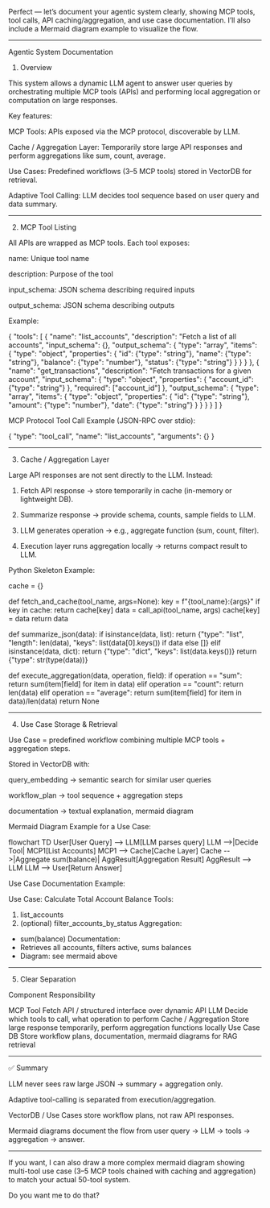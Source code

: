 Perfect — let’s document your agentic system clearly, showing MCP tools, tool calls, API caching/aggregation, and use case documentation. I’ll also include a Mermaid diagram example to visualize the flow.


---

Agentic System Documentation

1. Overview

This system allows a dynamic LLM agent to answer user queries by orchestrating multiple MCP tools (APIs) and performing local aggregation or computation on large responses.

Key features:

MCP Tools: APIs exposed via the MCP protocol, discoverable by LLM.

Cache / Aggregation Layer: Temporarily store large API responses and perform aggregations like sum, count, average.

Use Cases: Predefined workflows (3–5 MCP tools) stored in VectorDB for retrieval.

Adaptive Tool Calling: LLM decides tool sequence based on user query and data summary.



---

2. MCP Tool Listing

All APIs are wrapped as MCP tools. Each tool exposes:

name: Unique tool name

description: Purpose of the tool

input_schema: JSON schema describing required inputs

output_schema: JSON schema describing outputs


Example:

{
  "tools": [
    {
      "name": "list_accounts",
      "description": "Fetch a list of all accounts",
      "input_schema": {},
      "output_schema": {
        "type": "array",
        "items": {
          "type": "object",
          "properties": {
            "id": {"type": "string"},
            "name": {"type": "string"},
            "balance": {"type": "number"},
            "status": {"type": "string"}
          }
        }
      }
    },
    {
      "name": "get_transactions",
      "description": "Fetch transactions for a given account",
      "input_schema": {
        "type": "object",
        "properties": {
          "account_id": {"type": "string"}
        },
        "required": ["account_id"]
      },
      "output_schema": {
        "type": "array",
        "items": {
          "type": "object",
          "properties": {
            "id": {"type": "string"},
            "amount": {"type": "number"},
            "date": {"type": "string"}
          }
        }
      }
    }
  ]
}

MCP Protocol Tool Call Example (JSON-RPC over stdio):

{
  "type": "tool_call",
  "name": "list_accounts",
  "arguments": {}
}


---

3. Cache / Aggregation Layer

Large API responses are not sent directly to the LLM. Instead:

1. Fetch API response → store temporarily in cache (in-memory or lightweight DB).


2. Summarize response → provide schema, counts, sample fields to LLM.


3. LLM generates operation → e.g., aggregate function (sum, count, filter).


4. Execution layer runs aggregation locally → returns compact result to LLM.



Python Skeleton Example:

cache = {}

def fetch_and_cache(tool_name, args=None):
    key = f"{tool_name}:{args}"
    if key in cache:
        return cache[key]
    data = call_api(tool_name, args)
    cache[key] = data
    return data

def summarize_json(data):
    if isinstance(data, list):
        return {"type": "list", "length": len(data), "keys": list(data[0].keys()) if data else []}
    elif isinstance(data, dict):
        return {"type": "dict", "keys": list(data.keys())}
    return {"type": str(type(data))}

def execute_aggregation(data, operation, field):
    if operation == "sum":
        return sum(item[field] for item in data)
    elif operation == "count":
        return len(data)
    elif operation == "average":
        return sum(item[field] for item in data)/len(data)
    return None


---

4. Use Case Storage & Retrieval

Use Case = predefined workflow combining multiple MCP tools + aggregation steps.

Stored in VectorDB with:

query_embedding → semantic search for similar user queries

workflow_plan → tool sequence + aggregation steps

documentation → textual explanation, mermaid diagram



Mermaid Diagram Example for a Use Case:

flowchart TD
    User[User Query] --> LLM[LLM parses query]
    LLM -->|Decide Tool| MCP1[List Accounts]
    MCP1 --> Cache[Cache Layer]
    Cache -->|Aggregate sum(balance)| AggResult[Aggregation Result]
    AggResult --> LLM
    LLM --> User[Return Answer]

Use Case Documentation Example:


Use Case: Calculate Total Account Balance
Tools:
  1. list_accounts
  2. (optional) filter_accounts_by_status
Aggregation:
  - sum(balance)
Documentation:
  - Retrieves all accounts, filters active, sums balances
  - Diagram: see mermaid above


---

5. Clear Separation

Component	Responsibility

MCP Tool	Fetch API / structured interface over dynamic API
LLM	Decide which tools to call, what operation to perform
Cache / Aggregation	Store large response temporarily, perform aggregation functions locally
Use Case DB	Store workflow plans, documentation, mermaid diagrams for RAG retrieval



---

✅ Summary

LLM never sees raw large JSON → summary + aggregation only.

Adaptive tool-calling is separated from execution/aggregation.

VectorDB / Use Cases store workflow plans, not raw API responses.

Mermaid diagrams document the flow from user query → LLM → tools → aggregation → answer.



---

If you want, I can also draw a more complex mermaid diagram showing multi-tool use case (3–5 MCP tools chained with caching and aggregation) to match your actual 50-tool system.

Do you want me to do that?

